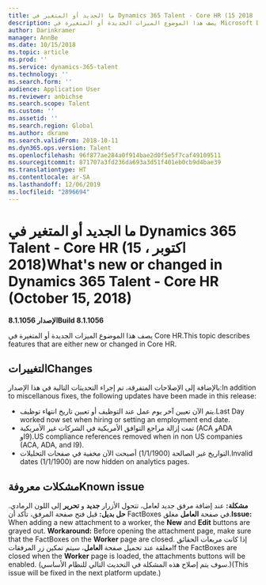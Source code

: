 ```yaml
---
title: ما الجديد أو المتغير في Dynamics 365 Talent - Core HR (15 اكتوبر ، 2018)
description: يصف هذا الموضوع الميزات الجديدة أو المتغيرة في Microsoft Dynamics 365 Talent - Core HR.
author: Darinkramer
manager: AnnBe
ms.date: 10/15/2018
ms.topic: article
ms.prod: ''
ms.service: dynamics-365-talent
ms.technology: ''
ms.search.form: ''
audience: Application User
ms.reviewer: anbichse
ms.search.scope: Talent
ms.custom: ''
ms.assetid: ''
ms.search.region: Global
ms.author: dkrame
ms.search.validFrom: 2018-10-11
ms.dyn365.ops.version: Talent
ms.openlocfilehash: 96f877ae284a0f914bae2d0f5e5f7caf49109511
ms.sourcegitcommit: 871707a3fd236da693a3d51f401eb0cb9d4bae39
ms.translationtype: HT
ms.contentlocale: ar-SA
ms.lasthandoff: 12/06/2019
ms.locfileid: "2896694"
---
```

# <a name="whats-new-or-changed-in-dynamics-365-talent---core-hr-october-15-2018"></a><span data-ttu-id="0faf6-103">ما الجديد أو المتغير في Dynamics 365 Talent - Core HR (15 اكتوبر ، 2018)</span><span class="sxs-lookup"><span data-stu-id="0faf6-103">What's new or changed in Dynamics 365 Talent - Core HR (October 15, 2018)</span></span>

<span data-ttu-id="0faf6-104">**الإصدار 8.1.1056**</span><span class="sxs-lookup"><span data-stu-id="0faf6-104">**Build 8.1.1056**</span></span>

<span data-ttu-id="0faf6-105">يصف هذا الموضوع الميزات الجديدة أو المتغيرة في Core HR.</span><span class="sxs-lookup"><span data-stu-id="0faf6-105">This topic describes features that are either new or changed in Core HR.</span></span>


## <a name="changes"></a><span data-ttu-id="0faf6-106">التغييرات</span><span class="sxs-lookup"><span data-stu-id="0faf6-106">Changes</span></span>
<span data-ttu-id="0faf6-107">بالإضافة إلى الإصلاحات المتفرقة، تم إجراء التحديثات التالية في هذا الإصدار:</span><span class="sxs-lookup"><span data-stu-id="0faf6-107">In addition to miscellanous fixes, the following updates have been made in this release:</span></span>
- <span data-ttu-id="0faf6-108">يتم الآن تعيين آخر يوم عمل‬ عند التوظيف أو تعيين تاريخ انتهاء توظيف.</span><span class="sxs-lookup"><span data-stu-id="0faf6-108">Last Day worked now set when hiring or setting an employment end date.</span></span>
- <span data-ttu-id="0faf6-109">تمت إزالة مراجع التوافق الأمريكية في الشركات غير الأمريكية (ACA وADA وI9).</span><span class="sxs-lookup"><span data-stu-id="0faf6-109">US compliance references removed when in non US companies (ACA, ADA, and I9).</span></span>
- <span data-ttu-id="0faf6-110">التواريخ غير الصالحة (1/1/1900) أصبحت الآن مخفية في صفحات التحليلات.</span><span class="sxs-lookup"><span data-stu-id="0faf6-110">Invalid dates (1/1/1900) are now hidden on analytics pages.</span></span>

## <a name="known-issue"></a><span data-ttu-id="0faf6-111">مشكلات معروفة​</span><span class="sxs-lookup"><span data-stu-id="0faf6-111">Known issue</span></span>

<span data-ttu-id="0faf6-112">**مشكلة:** عند إضافة مرفق جديد لعامل، تتحول الأزرار **جديد** و **تحرير** إلى اللون الرمادي. **حل بديل:** قبل فتح صفحة المرفق، تأكد أن FactBoxes في صفحة **العامل** مغلق.</span><span class="sxs-lookup"><span data-stu-id="0faf6-112">**Issue:** When adding a new attachment to a worker, the **New** and **Edit** buttons are grayed out. **Workaround:** Before opening the attachment page, make sure that the FactBoxes on the **Worker** page are closed.</span></span> <span data-ttu-id="0faf6-113">إذا كانت مربعات الحقائق مغلقة عند تحميل صفحة **العامل**، سيتم تمكين زر المرفقات</span><span class="sxs-lookup"><span data-stu-id="0faf6-113">If the FactBoxes are closed when the **Worker** page is loaded, the attachments buttons will be enabled.</span></span> <span data-ttu-id="0faf6-114">(سوف يتم إصلاح هذه المشكلة في التحديث التالي للنظام الأساسي.)</span><span class="sxs-lookup"><span data-stu-id="0faf6-114">(This issue will be fixed in the next platform update.)</span></span>
